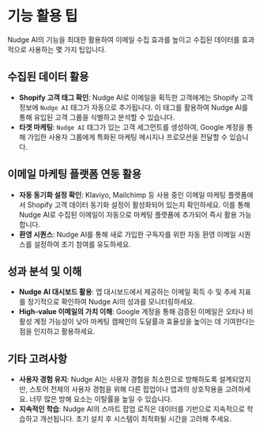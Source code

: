 # 기능 활용 팁

Nudge AI의 기능을 최대한 활용하여 이메일 수집 효과를 높이고 수집된 데이터를 효과적으로 사용하는 몇 가지 팁입니다.

## 수집된 데이터 활용

- **Shopify 고객 태그 확인**: Nudge AI로 이메일을 획득한 고객에게는 Shopify 고객 정보에 `Nudge AI` 태그가 자동으로 추가됩니다. 이 태그를 활용하여 Nudge AI를 통해 유입된 고객 그룹을 식별하고 분석할 수 있습니다.
- **타겟 마케팅**: `Nudge AI` 태그가 있는 고객 세그먼트를 생성하여, Google 계정을 통해 가입한 사용자 그룹에게 특화된 마케팅 메시지나 프로모션을 전달할 수 있습니다.

## 이메일 마케팅 플랫폼 연동 활용

- **자동 동기화 설정 확인**: Klaviyo, Mailchimp 등 사용 중인 이메일 마케팅 플랫폼에서 Shopify 고객 데이터 동기화 설정이 활성화되어 있는지 확인하세요. 이를 통해 Nudge AI로 수집된 이메일이 자동으로 마케팅 플랫폼에 추가되어 즉시 활용 가능합니다.
- **환영 시퀀스**: Nudge AI를 통해 새로 가입한 구독자를 위한 자동 환영 이메일 시퀀스를 설정하여 초기 참여를 유도하세요.

## 성과 분석 및 이해

- **Nudge AI 대시보드 활용**: 앱 대시보드에서 제공하는 이메일 획득 수 및 추세 지표를 정기적으로 확인하여 Nudge AI의 성과를 모니터링하세요.
- **High-value 이메일의 가치 이해**: Google 계정을 통해 검증된 이메일은 오타나 비활성 계정 가능성이 낮아 마케팅 캠페인의 도달률과 효율성을 높이는 데 기여한다는 점을 인지하고 활용하세요.

## 기타 고려사항

- **사용자 경험 유지**: Nudge AI는 사용자 경험을 최소한으로 방해하도록 설계되었지만, 스토어 전체의 사용자 경험을 위해 다른 팝업이나 앱과의 상호작용을 고려하세요. 너무 많은 방해 요소는 이탈률을 높일 수 있습니다.
- **지속적인 학습**: Nudge AI의 스마트 팝업 로직은 데이터를 기반으로 지속적으로 학습하고 개선됩니다. 초기 설치 후 시스템이 최적화될 시간을 고려해 주세요.
